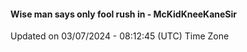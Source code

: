 #### Wise man says only fool rush in - McKidKneeKaneSir
Updated on 03/07/2024 - 08:12:45 (UTC) Time Zone
